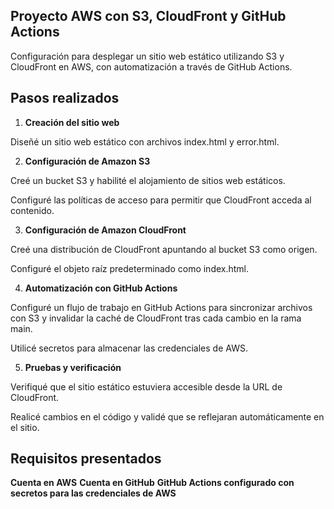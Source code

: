 ## Proyecto AWS con S3, CloudFront y GitHub Actions

Configuración para desplegar un sitio web estático utilizando S3 y CloudFront en AWS, con automatización a través de GitHub Actions.

## Pasos realizados

1. **Creación del sitio web**

Diseñé un sitio web estático con archivos index.html y error.html.

2. **Configuración de Amazon S3**

Creé un bucket S3 y habilité el alojamiento de sitios web estáticos.

Configuré las políticas de acceso para permitir que CloudFront acceda al contenido.

3. **Configuración de Amazon CloudFront**

Creé una distribución de CloudFront apuntando al bucket S3 como origen.

Configuré el objeto raíz predeterminado como index.html.

4. **Automatización con GitHub Actions**

Configuré un flujo de trabajo en GitHub Actions para sincronizar archivos con S3 y invalidar la caché de CloudFront tras cada cambio en la rama main.

Utilicé secretos para almacenar las credenciales de AWS.

5. **Pruebas y verificación**

Verifiqué que el sitio estático estuviera accesible desde la URL de CloudFront.

Realicé cambios en el código y validé que se reflejaran automáticamente en el sitio.

## Requisitos presentados

**Cuenta en AWS**
**Cuenta en GitHub**
**GitHub Actions configurado con secretos para las credenciales de AWS**

